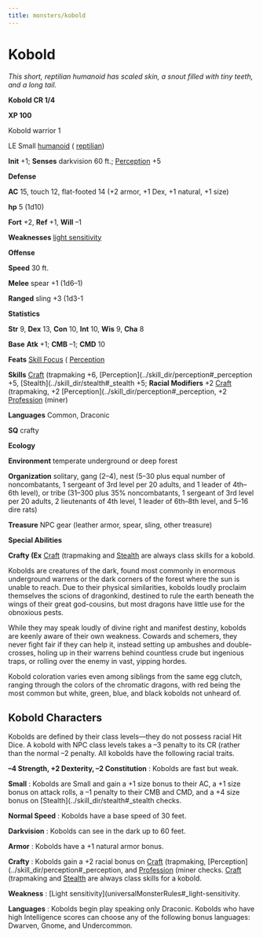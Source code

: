 ```yaml
---
title: monsters/kobold
---
```

# Kobold

_This short, reptilian humanoid has scaled skin, a snout filled with tiny teeth, and a long tail._

**Kobold CR 1/4**

**XP 100**

Kobold warrior 1

LE Small [humanoid](creatureTypes#_humanoid) ( [reptilian](creatureTypes#_reptilian-subtype))

**Init** +1; **Senses** darkvision 60 ft.; [Perception](../skill_dir/perception#_perception) +5

**Defense**

**AC** 15, touch 12, flat-footed 14 (+2 armor, +1 Dex, +1 natural, +1 size)

**hp** 5 (1d10)

**Fort** +2, **Ref** +1, **Will** –1

**Weaknesses** [light sensitivity](universalMonsterRules#_light-sensitivity)

**Offense**

**Speed** 30 ft.

**Melee** spear +1 (1d6–1)

**Ranged** sling +3 (1d3-1

**Statistics**

**Str** 9, **Dex** 13, **Con** 10, **Int** 10, **Wis** 9, **Cha** 8

**Base**  **Atk** +1; **CMB** –1; **CMD** 10

**Feats** [Skill Focus](../feats#_skill-focus) ( [Perception](../skill_dir/perception#_perception)

**Skills** [Craft](../skill_dir/craft#_craft) (trapmaking +6, [Perception](../skill_dir/perception#_perception +5, [Stealth](../skill_dir/stealth#_stealth +5; **Racial Modifiers** +2 [Craft](../skill_dir/craft#_craft) (trapmaking, +2 [Perception](../skill_dir/perception#_perception, +2 [Profession](../skill_dir/profession#_profession) (miner)

**Languages** Common, Draconic

**SQ** crafty

**Ecology**

**Environment** temperate underground or deep forest

**Organization** solitary, gang (2–4), nest (5–30 plus equal number of noncombatants, 1 sergeant of 3rd level per 20 adults, and 1 leader of 4th–6th level), or tribe (31–300 plus 35% noncombatants, 1 sergeant of 3rd level per 20 adults, 2 lieutenants of 4th level, 1 leader of 6th–8th level, and 5–16 dire rats)

**Treasure** NPC gear (leather armor, spear, sling, other treasure)

**Special Abilities**

**Crafty (Ex** [Craft](../skill_dir/craft#_craft) (trapmaking and [Stealth](../skill_dir/stealth#_stealth) are always class skills for a kobold.

Kobolds are creatures of the dark, found most commonly in enormous underground warrens or the dark corners of the forest where the sun is unable to reach. Due to their physical similarities, kobolds loudly proclaim themselves the scions of dragonkind, destined to rule the earth beneath the wings of their great god-cousins, but most dragons have little use for the obnoxious pests.

While they may speak loudly of divine right and manifest destiny, kobolds are keenly aware of their own weakness. Cowards and schemers, they never fight fair if they can help it, instead setting up ambushes and double-crosses, holing up in their warrens behind countless crude but ingenious traps, or rolling over the enemy in vast, yipping hordes.

Kobold coloration varies even among siblings from the same egg clutch, ranging through the colors of the chromatic dragons, with red being the most common but white, green, blue, and black kobolds not unheard of.

## Kobold Characters

Kobolds are defined by their class levels—they do not possess racial Hit Dice. A kobold with NPC class levels takes a –3 penalty to its CR (rather than the normal –2 penalty. All kobolds have the following racial traits.

**–4 Strength, +2 Dexterity, –2 Constitution** : Kobolds are fast but weak.

**Small** : Kobolds are Small and gain a +1 size bonus to their AC, a +1 size bonus on attack rolls, a –1 penalty to their CMB and CMD, and a +4 size bonus on [Stealth](../skill_dir/stealth#_stealth checks.

**Normal Speed** : Kobolds have a base speed of 30 feet.

**Darkvision** : Kobolds can see in the dark up to 60 feet.

**Armor** : Kobolds have a +1 natural armor bonus.

**Crafty** : Kobolds gain a +2 racial bonus on [Craft](../skill_dir/craft#_craft) (trapmaking, [Perception](../skill_dir/perception#_perception, and [Profession](../skill_dir/profession#_profession) (miner checks. [Craft](../skill_dir/craft#_craft) (trapmaking and [Stealth](../skill_dir/stealth#_stealth) are always class skills for a kobold.

**Weakness** : [Light sensitivity](universalMonsterRules#_light-sensitivity.

**Languages** : Kobolds begin play speaking only Draconic. Kobolds who have high Intelligence scores can choose any of the following bonus languages: Dwarven, Gnome, and Undercommon.

